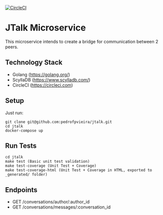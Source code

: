 [![CircleCI](https://circleci.com/gh/pedrofpvieira/jtalk/tree/master.svg?style=svg)](https://circleci.com/gh/pedrofpvieira/jtalk/tree/master)

# JTalk Microservice

This microservice intends to create a bridge for communication between 2 peers.

## Technology Stack
* Golang (https://golang.org/)
* ScyllaDB (https://www.scylladb.com/)
* CircleCI (https://circleci.com)

## Setup
Just run:
```
git clone git@github.com:pedrofpvieira/jtalk.git
cd jtalk
docker-compose up
```
## Run Tests
```
cd jtalk
make test (Basic unit test validation)
make test-coverage (Unit Test + Coverage)
make test-coverage-html (Unit Test + Coverage in HTML, exported to _generated/ folder)
```
## Endpoints

* GET /conversations/author/:author_id
* GET /conversations/messages/:conversation_id